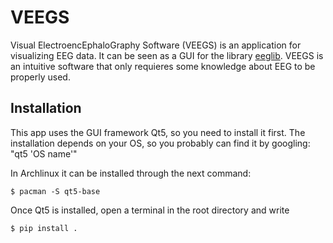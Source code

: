 # VEEGS

Visual ElectroencEphaloGraphy Software (VEEGS) is an application for visualizing
EEG data. It can be seen as a GUI for the library [eeglib](https://github.com/Xiul109/eeglib). VEEGS is an intuitive software that only requieres some knowledge about EEG to be properly used.

## Installation

This app uses the GUI framework Qt5, so you need to install it first. The installation depends on your OS, so you probably can find it by googling: "qt5 'OS name'"

In Archlinux it can be installed through the next command:

`$ pacman -S qt5-base`


Once Qt5 is installed, open a terminal in the root directory and write

`$ pip install .`
